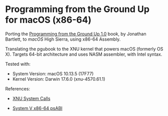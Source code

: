 # Programming from the Ground Up for macOS (x86-64)

Porting the [Programming from the Ground Up 1.0](https://savannah.nongnu.org/projects/pgubook/) book, by Jonathan Bartlett, to *macOS* High Sierra, using x86-64 Assembly.

Translating the pgubook to the XNU kernel that powers macOS (formerly OS X).
Targets 64-bit architecture and uses NASM assembler, with Intel syntax.

Tested with: 

- System Version: macOS 10.13.5 (17F77)
- Kernel Version: Darwin 17.6.0 (xnu-4570.61.1)

References:

- [XNU System Calls](https://opensource.apple.com/source/xnu/xnu-4570.41.2/bsd/kern/syscalls.master.auto.html)

- [System V x86-64 psABI](https://github.com/hjl-tools/x86-psABI/wiki/X86-psABI)